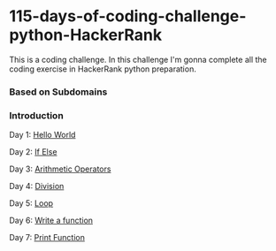 # 115-days-of-coding-challenge-python-HackerRank
This is a coding challenge. In this challenge I'm gonna complete all the coding exercise in HackerRank python preparation.

### Based on Subdomains
### Introduction
Day 1: [Hello World](Introduction/Day1SayHelloWorld.py)

Day 2: [If Else](Introduction/Day2IfElse.py)

Day 3: [Arithmetic Operators](Introduction/Day3ArithmeticOperators.py)

Day 4: [Division](Introduction/Day4Division.py)

Day 5: [Loop](Introduction/Day5Loop.py)

Day 6: [Write a function](Introduction/Day6write_a_function.py)

Day 7: [Print Function](Introduction/Day7PrintFunction.py)
